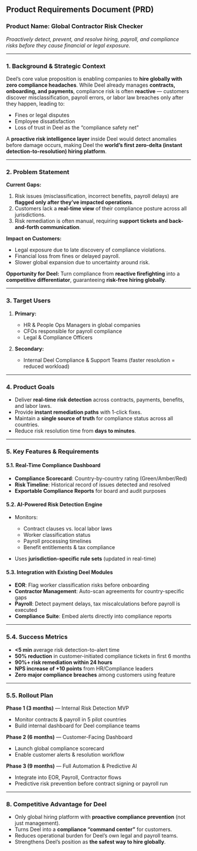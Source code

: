 ## **Product Requirements Document (PRD)**

### **Product Name:** Global Contractor Risk Checker

*Proactively detect, prevent, and resolve hiring, payroll, and compliance risks before they cause financial or legal exposure.*

---

### **1. Background & Strategic Context**

Deel’s core value proposition is enabling companies to **hire globally with zero compliance headaches**.
While Deel already manages **contracts, onboarding, and payments**, compliance risk is often **reactive** — customers discover misclassification, payroll errors, or labor law breaches only after they happen, leading to:

* Fines or legal disputes
* Employee dissatisfaction
* Loss of trust in Deel as the “compliance safety net”

A **proactive risk intelligence layer** inside Deel would detect anomalies before damage occurs, making Deel the **world’s first zero-delta (instant detection-to-resolution) hiring platform**.

---

### **2. Problem Statement**

**Current Gaps:**

1. Risk issues (misclassification, incorrect benefits, payroll delays) are **flagged only after they’ve impacted operations**.
2. Customers lack a **real-time view** of their compliance posture across all jurisdictions.
3. Risk remediation is often manual, requiring **support tickets and back-and-forth communication**.

**Impact on Customers:**

* Legal exposure due to late discovery of compliance violations.
* Financial loss from fines or delayed payroll.
* Slower global expansion due to uncertainty around risk.

**Opportunity for Deel:**
Turn compliance from **reactive firefighting** into a **competitive differentiator**, guaranteeing **risk-free hiring globally**.

---

### **3. Target Users**

1. **Primary:**

   * HR & People Ops Managers in global companies
   * CFOs responsible for payroll compliance
   * Legal & Compliance Officers
2. **Secondary:**

   * Internal Deel Compliance & Support Teams (faster resolution = reduced workload)

---

### **4. Product Goals**

* Deliver **real-time risk detection** across contracts, payments, benefits, and labor laws.
* Provide **instant remediation paths** with 1-click fixes.
* Maintain a **single source of truth** for compliance status across all countries.
* Reduce risk resolution time from **days to minutes**.

---

### **5. Key Features & Requirements**

#### **5.1. Real-Time Compliance Dashboard**

* **Compliance Scorecard**: Country-by-country rating (Green/Amber/Red)
* **Risk Timeline**: Historical record of issues detected and resolved
* **Exportable Compliance Reports** for board and audit purposes

#### **5.2. AI-Powered Risk Detection Engine**

* Monitors:

  * Contract clauses vs. local labor laws
  * Worker classification status
  * Payroll processing timelines
  * Benefit entitlements & tax compliance
* Uses **jurisdiction-specific rule sets** (updated in real-time)


#### **5.3. Integration with Existing Deel Modules**

* **EOR**: Flag worker classification risks before onboarding
* **Contractor Management**: Auto-scan agreements for country-specific gaps
* **Payroll**: Detect payment delays, tax miscalculations before payroll is executed
* **Compliance Suite**: Embed alerts directly into compliance reports

---

### **5.4. Success Metrics**

* **<5 min** average risk detection-to-alert time
* **50% reduction** in customer-initiated compliance tickets in first 6 months
* **90%+ risk remediation within 24 hours**
* **NPS increase of +10 points** from HR/Compliance leaders
* **Zero major compliance breaches** among customers using feature

---

### **5.5. Rollout Plan**

**Phase 1 (3 months)** — Internal Risk Detection MVP

* Monitor contracts & payroll in 5 pilot countries
* Build internal dashboard for Deel compliance teams

**Phase 2 (6 months)** — Customer-Facing Dashboard

* Launch global compliance scorecard
* Enable customer alerts & resolution workflow

**Phase 3 (9 months)** — Full Automation & Predictive AI

* Integrate into EOR, Payroll, Contractor flows
* Predictive risk prevention before contract signing or payroll run

---

### **8. Competitive Advantage for Deel**

* Only global hiring platform with **proactive compliance prevention** (not just management).
* Turns Deel into a **compliance “command center”** for customers.
* Reduces operational burden for Deel’s own legal and payroll teams.
* Strengthens Deel’s position as **the safest way to hire globally**.

